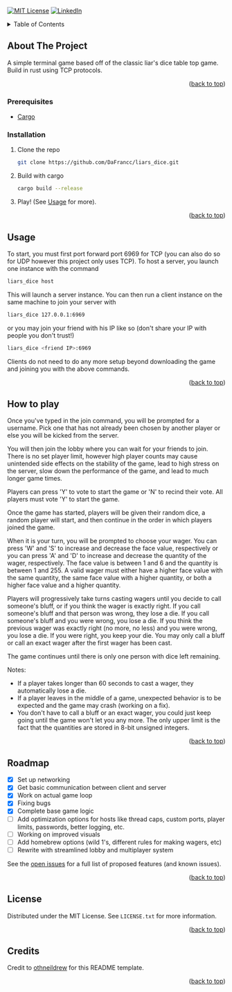 <a id="readme-top"></a>
[![MIT License][license-shield]][license-url]
[![LinkedIn][linkedin-shield]][linkedin-url]



<!-- PROJECT LOGO -->
<!--
<br />
<div align="center">
  <a href="https://github.com/othneildrew/Best-README-Template">
    <img src="images/logo.png" alt="Logo" width="80" height="80">
  </a>

  <h3 align="center">Best-README-Template</h3>

  <p align="center">
    An awesome README template to jumpstart your projects!
    <br />
    <a href="https://github.com/othneildrew/Best-README-Template"><strong>Explore the docs »</strong></a>
    <br />
    <br />
    <a href="https://github.com/othneildrew/Best-README-Template">View Demo</a>
    ·
    <a href="https://github.com/othneildrew/Best-README-Template/issues/new?labels=bug&template=bug-report---.md">Report Bug</a>
    ·
    <a href="https://github.com/othneildrew/Best-README-Template/issues/new?labels=enhancement&template=feature-request---.md">Request Feature</a>
  </p>
</div>



<!-- TABLE OF CONTENTS -->
<details>
  <summary>Table of Contents</summary>
  <ol>
    <li>
      <a href="#about-the-project">About The Project</a>
    </li>
    <li>
      <ul>
        <li><a href="#prerequisites">Prerequisites</a></li>
        <li><a href="#installation">Installation</a></li>
      </ul>
    </li>
    <li><a href="#usage">Usage</a></li>
    <li><a href="#howtoplay">Usage</a></li>
    <li><a href="#roadmap">Roadmap</a></li>
    <li><a href="#license">License</a></li>
    <li><a href="#credits">Credits</a></li>
  </ol>
</details>



<!-- ABOUT THE PROJECT -->
## About The Project

A simple terminal game based off of the classic liar's dice table top game. Build in rust using TCP protocols.

<p align="right">(<a href="#readme-top">back to top</a>)</p>

### Prerequisites

* [Cargo](https://rust-lang.org)

### Installation

1. Clone the repo
   ```sh
   git clone https://github.com/DaFrancc/liars_dice.git
   ```
2. Build with cargo
   ```sh
   cargo build --release
   ```
3. Play! (See <a href="#usage">Usage</a> for more).

<p align="right">(<a href="#readme-top">back to top</a>)</p>


<a id="usage"></a>
<!-- USAGE EXAMPLES -->
## Usage

To start, you must first port forward port 6969 for TCP (you can also do so for UDP however this project only uses TCP).
To host a server, you launch one instance with the command
  ```sh
  liars_dice host
  ```
This will launch a server instance. You can then run a client instance on the same machine to join your server with
  ```sh
  liars_dice 127.0.0.1:6969
  ```
or you may join your friend with his IP like so (don't share your IP with people you don't trust!)
  ```sh
  liars_dice <friend IP>:6969
  ```
Clients do not need to do any more setup beyond downloading the game and joining you with the above commands.

<!-- _For more examples, please refer to the [Documentation](https://example.com)_ -->

<p align="right">(<a href="#readme-top">back to top</a>)</p>

## How to play

Once you've typed in the join command, you will be prompted for a username. Pick one that has not already been chosen by another player
or else you will be kicked from the server.

You will then join the lobby where you can wait for your friends to join. There is no set player limit, however high player counts
may cause unintended side effects on the stability of the game, lead to high stress on the server, slow down the performance of the game,
and lead to much longer game times.

Players can press 'Y' to vote to start the game or 'N' to recind their vote. All players must vote 'Y' to start the game.

Once the game has started, players will be given their random dice, a random player will start, and then continue in the order
in which players joined the game.

When it is your turn, you will be prompted to choose your wager. You can press 'W' and 'S' to increase and decrease the face value, respectively
or you can press 'A' and 'D' to increase and decrease the quantity of the wager, respectively. The face value is between 1 and 6 and the quantity
is between 1 and 255. A valid wager must either have a higher face value with the same quantity, the same face value with a higher quantity, or
both a higher face value and a higher quantity.

Players will progressively take turns casting wagers until you decide to call someone's bluff, or if you think the wager is exactly right.
If you call someone's bluff and that person was wrong, they lose a die. If you call someone's bluff and you were wrong, you lose a die.
If you think the previous wager was exactly right (no more, no less) and you were wrong, you lose a die. If you were right, you keep your die.
You may only call a bluff or call an exact wager after the first wager has been cast.

The game continues until there is only one person with dice left remaining.

Notes:
- If a player takes longer than 60 seconds to cast a wager, they automatically lose a die.
- If a player leaves in the middle of a game, unexpected behavior is to be expected and the game may crash (working on a fix).
- You don't have to call a bluff or an exact wager, you could just keep going until the game won't let you any more. The only upper limit is the
  fact that the quantities are stored in 8-bit unsigned integers.

<!-- _For more examples, please refer to the [Documentation](https://example.com)_ -->

<p align="right">(<a href="#readme-top">back to top</a>)</p>


<!-- ROADMAP -->
## Roadmap

- [x] Set up networking
- [x] Get basic communication between client and server
- [x] Work on actual game loop
- [x] Fixing bugs
- [x] Complete base game logic
- [ ] Add optimization options for hosts like thread caps, custom ports, player limits, passwords, better logging, etc.
- [ ] Working on improved visuals
- [ ] Add homebrew options (wild 1's, different rules for making wagers, etc)
- [ ] Rewrite with streamlined lobby and multiplayer system

See the [open issues](https://github.com/DaFrancc/liars_dice/issues?q=sort%3Aupdated-desc+is%3Aissue+is%3Aopen) for a full list of proposed features (and known issues).

<p align="right">(<a href="#readme-top">back to top</a>)</p>



<!-- LICENSE -->
## License

Distributed under the MIT License. See `LICENSE.txt` for more information.

<p align="right">(<a href="#readme-top">back to top</a>)</p>

<!-- CREDITS -->
## Credits

Credit to [othneildrew](https://github.com/othneildrew/Best-README-Template) for this README template.
<p align="right">(<a href="#readme-top">back to top</a>)</p>


<!-- MARKDOWN LINKS & IMAGES -->
<!-- https://www.markdownguide.org/basic-syntax/#reference-style-links -->
[license-shield]: https://img.shields.io/github/license/othneildrew/Best-README-Template.svg?style=for-the-badge
[license-url]: https://github.com/DaFrancc/liars_dice/blob/master/LICENSE
[linkedin-shield]: https://img.shields.io/badge/-LinkedIn-black.svg?style=for-the-badge&logo=linkedin&colorB=555
[linkedin-url]: https://www.linkedin.com/in/franciscovivas2003/
